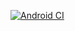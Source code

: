 [![Android CI](https://github.com/ivan3035789/DiplomQa/actions/workflows/android.yml/badge.svg)](https://github.com/ivan3035789/DiplomQa/actions/workflows/android.yml)
